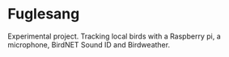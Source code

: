 # Fuglesang

Experimental project. Tracking local birds with a Raspberry pi, a microphone, BirdNET Sound ID and Birdweather.
